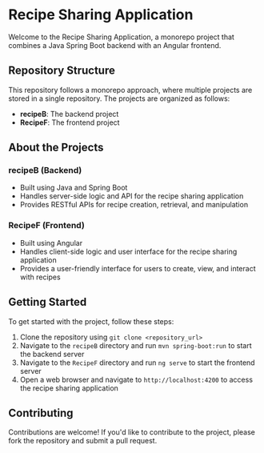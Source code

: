 # Recipe Sharing Application

Welcome to the Recipe Sharing Application, a monorepo project that combines a Java Spring Boot backend with an Angular frontend.

## Repository Structure

This repository follows a monorepo approach, where multiple projects are stored in a single repository. The projects are organized as follows:

* **recipeB**: The backend project
* **RecipeF**: The frontend project
## About the Projects

### recipeB (Backend)

* Built using Java and Spring Boot
* Handles server-side logic and API for the recipe sharing application
* Provides RESTful APIs for recipe creation, retrieval, and manipulation

### RecipeF (Frontend)

* Built using Angular
* Handles client-side logic and user interface for the recipe sharing application
* Provides a user-friendly interface for users to create, view, and interact with recipes


## Getting Started

To get started with the project, follow these steps:

1. Clone the repository using `git clone <repository_url>`
2. Navigate to the `recipeB` directory and run `mvn spring-boot:run` to start the backend server
3. Navigate to the `RecipeF` directory and run `ng serve` to start the frontend server
4. Open a web browser and navigate to `http://localhost:4200` to access the recipe sharing application

## Contributing

Contributions are welcome! If you'd like to contribute to the project, please fork the repository and submit a pull request.
